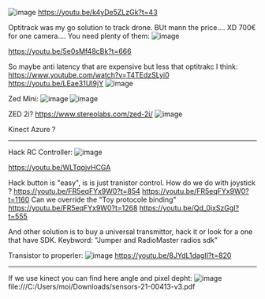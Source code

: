 ![image](https://user-images.githubusercontent.com/114882444/194143083-25652766-028a-4275-b07c-97916b9e502f.png)
https://youtu.be/k4yDe5ZLzGk?t=43


Optitrack was my go solution to track drone. BUt mann the price.... XD
700€ for one camera....
You need plenty of them:
![image](https://user-images.githubusercontent.com/114882444/194155166-f5de5348-4fd3-4037-81c4-b26b9748c9b0.png)

https://youtu.be/5e0sMf48cBk?t=666

So maybe anti latency that are expensive but less that optitrakc I think:
https://www.youtube.com/watch?v=T4TEdzSLyi0
https://youtu.be/LEae31UI9jY
![image](https://user-images.githubusercontent.com/114882444/194155625-f1fadf96-9d80-469d-9667-6425a5568ac2.png)


Zed Mini:
 ![image](https://user-images.githubusercontent.com/114882444/194164467-79181921-47e6-410c-8d9f-da9d0bcfd49e.png)
![image](https://user-images.githubusercontent.com/114882444/194164714-f9e1f58f-1820-4636-89a4-359c3edd107e.png)

ZED 2i?
https://www.stereolabs.com/zed-2i/
![image](https://user-images.githubusercontent.com/114882444/194166325-75b62a4a-b3f1-4bf6-aaac-350d5938daa3.png)

Kinect Azure ?




------------

Hack RC Controller:
![image](https://user-images.githubusercontent.com/114882444/194184907-00608890-8219-4d5b-8a38-5c6a948f8e48.png)

https://youtu.be/WLTqqjvHCGA


Hack button is "easy", is is just tranistor control.
How do we do with joystick ?
https://youtu.be/FR5eqFYx9W0?t=854
https://youtu.be/FR5eqFYx9W0?t=1160
Can we override the "Toy protocole binding" https://youtu.be/FR5eqFYx9W0?t=1268
https://youtu.be/Qd_0jxSzGgI?t=555

And other solution is to buy a universal transmittor, hack it or look for a one that have SDK.
Keybword: "Jumper and RadioMaster radios sdk"


Transistor to properler:
![image](https://user-images.githubusercontent.com/114882444/194194062-f71a6ded-c924-4d6c-b5d2-7883aaf891cf.png)
https://youtu.be/8JYdL1dagII?t=820


--------------------

If we use kinect you can find here angle and pixel depht:
![image](https://user-images.githubusercontent.com/114882444/194202146-7ec04432-47e4-4323-be29-22cb599f1416.png)
file:///C:/Users/moi/Downloads/sensors-21-00413-v3.pdf

